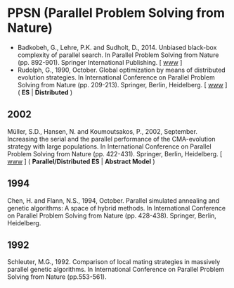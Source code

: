 # PPSN (Parallel Problem Solving from Nature)

* Badkobeh, G., Lehre, P.K. and Sudholt, D., 2014. Unbiased black-box complexity of parallel search. In Parallel Problem Solving from Nature (pp. 892-901). Springer International Publishing. [ [www](https://link.springer.com/chapter/10.1007/978-3-319-10762-2_88) ]
* Rudolph, G., 1990, October. Global optimization by means of distributed evolution strategies. In International Conference on Parallel Problem Solving from Nature (pp. 209-213). Springer, Berlin, Heidelberg. [ [www](https://link.springer.com/chapter/10.1007/BFb0029754) ] ( **ES** | **Distributed** )

## 2002

Müller, S.D., Hansen, N. and Koumoutsakos, P., 2002, September. Increasing the serial and the parallel performance of the CMA-evolution strategy with large populations. In International Conference on Parallel Problem Solving from Nature (pp. 422-431). Springer, Berlin, Heidelberg. [ [www](https://link.springer.com/chapter/10.1007/3-540-45712-7_41) ] ( **Parallel/Distributed ES**  | **Abstract Model** )

## 1994

Chen, H. and Flann, N.S., 1994, October. Parallel simulated annealing and genetic algorithms: A space of hybrid methods. In International Conference on Parallel Problem Solving from Nature (pp. 428-438). Springer, Berlin, Heidelberg.

## 1992

Schleuter, M.G., 1992. Comparison of local mating strategies in massively parallel genetic algorithms. In International Conference on Parallel Problem Solving from Nature (pp.553-561).
